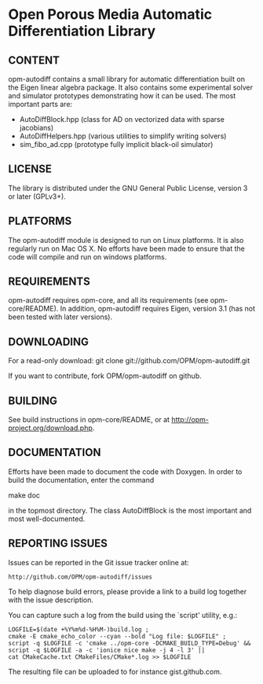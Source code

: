 Open Porous Media Automatic Differentiation Library
===================================================


CONTENT
-------

opm-autodiff contains a small library for automatic differentiation
built on the Eigen linear algebra package. It also contains some
experimental solver and simulator prototypes demonstrating how it can
be used. The most important parts are:

* AutoDiffBlock.hpp (class for AD on vectorized data with sparse jacobians)
* AutoDiffHelpers.hpp (various utilities to simplify writing solvers)
* sim_fibo_ad.cpp (prototype fully implicit black-oil simulator)

LICENSE
-------

The library is distributed under the GNU General Public License,
version 3 or later (GPLv3+).


PLATFORMS
---------

The opm-autodiff module is designed to run on Linux platforms. It is
also regularly run on Mac OS X. No efforts have been made to ensure
that the code will compile and run on windows platforms.


REQUIREMENTS
------------

opm-autodiff requires opm-core, and all its requirements (see
opm-core/README). In addition, opm-autodiff requires Eigen, version
3.1 (has not been tested with later versions).


DOWNLOADING
-----------

For a read-only download:
git clone git://github.com/OPM/opm-autodiff.git

If you want to contribute, fork OPM/opm-autodiff on github.


BUILDING
--------

See build instructions in opm-core/README, or at
http://opm-project.org/download.php.


DOCUMENTATION
-------------

Efforts have been made to document the code with Doxygen.
In order to build the documentation, enter the command

 make doc

in the topmost directory. The class AutoDiffBlock is the most
important and most well-documented.


REPORTING ISSUES
----------------

Issues can be reported in the Git issue tracker online at:

    http://github.com/OPM/opm-autodiff/issues

To help diagnose build errors, please provide a link to a build log together
with the issue description.

You can capture such a log from the build using the `script' utility, e.g.:

    LOGFILE=$(date +%Y%m%d-%H%M-)build.log ;
	cmake -E cmake_echo_color --cyan --bold "Log file: $LOGFILE" ;
    script -q $LOGFILE -c 'cmake ../opm-core -DCMAKE_BUILD_TYPE=Debug' &&
    script -q $LOGFILE -a -c 'ionice nice make -j 4 -l 3' ||
    cat CMakeCache.txt CMakeFiles/CMake*.log >> $LOGFILE

The resulting file can be uploaded to for instance gist.github.com.
